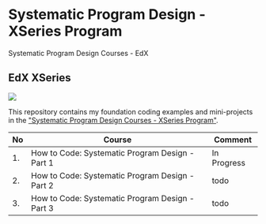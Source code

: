 # Systematic Program Design - XSeries Program
Systematic Program Design Courses - EdX

## EdX XSeries

![](https://raw.githubusercontent.com/qba73/master/art/spdx.png)

This repository contains my foundation coding examples and mini-projects in the ["Systematic Program Design Courses - XSeries Program"](https://www.edx.org/xseries/how-code-systematic-program-design).

No  | Course | Comment
------------- | ------------- | -------------
1. | How to Code: Systematic Program Design - Part 1 | In Progress
2. | How to Code: Systematic Program Design - Part 2 | todo
3. | How to Code: Systematic Program Design - Part 3 | todo

